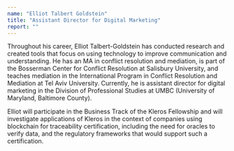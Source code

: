 ```yaml
---
name: "Elliot Talbert Goldstein"
title: "Assistant Director for Digital Marketing"
report: ""
---
```


Throughout his career, Elliot Talbert-Goldstein has conducted research and created tools that focus on using technology to improve communication and understanding. He has an MA in conflict resolution and mediation, is part of the Bosserman Center for Conflict Resolution at Salisbury University, and teaches mediation in the International Program in Conflict Resolution and Mediation at Tel Aviv University. Currently, he is assistant director for digital marketing in the Division of Professional Studies at UMBC (University of Maryland, Baltimore County).

Elliot will participate in the Business Track of the Kleros Fellowship and will investigate applications of Kleros in the context of companies using blockchain for traceability certification, including the need for oracles to verify data, and the regulatory frameworks that would support such a certification.
